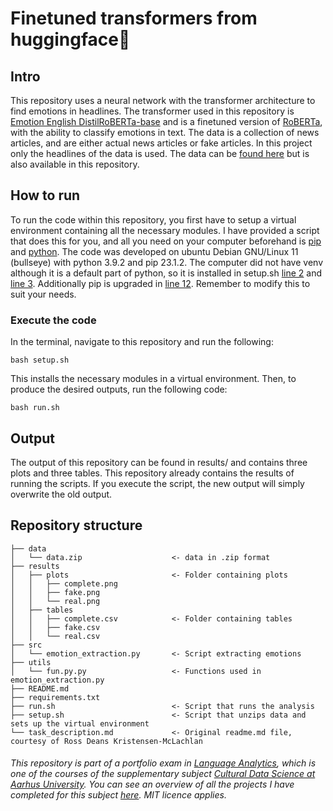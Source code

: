 # Finetuned transformers from huggingface🤗
## Intro
This repository uses a neural network with the transformer architecture to find emotions in headlines. The transformer used in this repository is [Emotion English DistilRoBERTa-base](https://huggingface.co/j-hartmann/emotion-english-distilroberta-base) and is a finetuned version of [RoBERTa](https://huggingface.co/roberta-base), with the ability to classify emotions in text. The data is a collection of news articles, and are either actual news articles or fake articles. In this project only the headlines of the data is used. The data can be [found here](https://www.kaggle.com/datasets/jillanisofttech/fake-or-real-news) but is also available in this repository. 

## How to run
To run the code within this repository, you first have to setup a virtual environment containing all the necessary modules. I have provided a script that does this for you, and all you need on your computer beforehand is [pip](https://pypi.org/project/pip/) and [python](https://www.python.org/). The code was developed on ubuntu Debian GNU/Linux 11 (bullseye) with python 3.9.2 and pip 23.1.2. The computer did not have venv although it is a default part of python, so it is installed in setup.sh [line 2](https://github.com/AddiH/Cultural_Data_Science/blob/f5873508b625a63ccb3c6c93945588afaaed4965/Language/04_finetuned_transformers/setup.sh#L2) and [line 3](https://github.com/AddiH/Cultural_Data_Science/blob/f5873508b625a63ccb3c6c93945588afaaed4965/Language/04_finetuned_transformers/setup.sh#L3). Additionally pip is upgraded in [line 12](https://github.com/AddiH/Cultural_Data_Science/blob/f5873508b625a63ccb3c6c93945588afaaed4965/Language/04_finetuned_transformers/setup.sh#L12). Remember to modify this to suit your needs.

### Execute the code

In the terminal, navigate to this repository and run the following:
```
bash setup.sh
```
This installs the necessary modules in a virtual environment. Then, to produce the desired outputs, run the following code:
```
bash run.sh
```

## Output
The output of this repository can be found in results/ and contains three plots and three tables. 
This repository already contains the results of running the scripts. If you execute the script, the new output will simply overwrite the old output. 

## Repository structure
```
├── data
│   └── data.zip                    <- data in .zip format
├── results
│   ├── plots                       <- Folder containing plots
│   │   ├── complete.png      
│   │   ├── fake.png
│   │   └── real.png
│   ├── tables             
│   │   ├── complete.csv            <- Folder containing tables
│   │   ├── fake.csv
│   │   └── real.csv
├── src                      
│   └── emotion_extraction.py       <- Script extracting emotions
├── utils                     
│   └── fun.py.py                   <- Functions used in emotion_extraction.py
├── README.md
├── requirements.txt
├── run.sh                          <- Script that runs the analysis
├── setup.sh                        <- Script that unzips data and sets up the virtual environment
└── task_description.md             <- Original readme.md file, courtesy of Ross Deans Kristensen-McLachlan
```


###### This repository is part of a portfolio exam in [Language Analytics](https://kursuskatalog.au.dk/en/course/115693/Language-Analytics), which is one of the courses of the supplementary subject [Cultural Data Science at Aarhus University](https://bachelor.au.dk/en/supplementary-subject/culturaldatascience/). You can see an overview of all the projects I have completed for this subject [here](https://github.com/AddiH/Cultural_Data_Science). MIT licence applies. 
